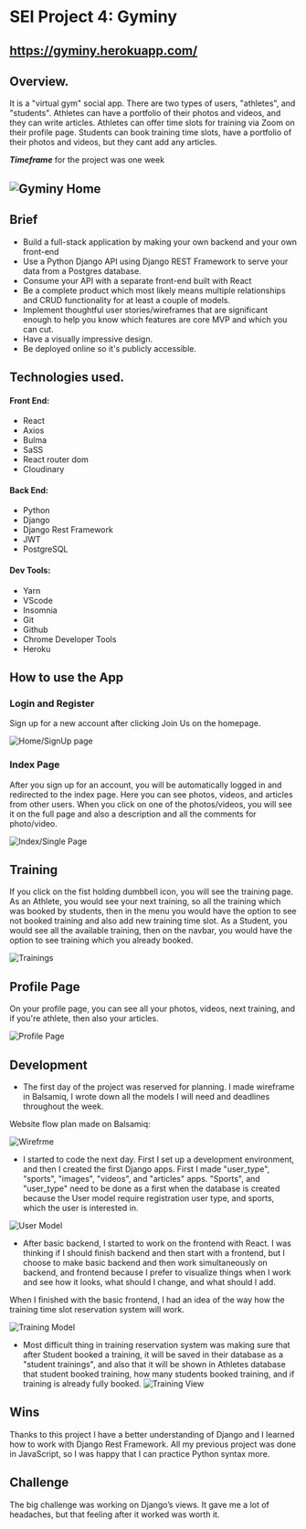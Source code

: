 # SEI Project 4: Gyminy
## https://gyminy.herokuapp.com/
## **Overview.**
It is a "virtual gym" social app. There are two types of users, "athletes", and "students".
Athletes can have a portfolio of their photos and videos, and they can write articles. Athletes can offer time slots for training via Zoom on their profile page. Students can book training time slots, have a portfolio of their photos and videos, but they cant add any articles.

***Timeframe*** for the project was one week

![Gyminy Home](readmeImages/home.png)
-------------------------
## Brief
* Build a full-stack application by making your own backend and your own front-end
* Use a Python Django API using Django REST Framework to serve your data from a Postgres database.
* Consume your API with a separate front-end built with React
* Be a complete product which most likely means multiple relationships and CRUD functionality for at least a couple of models.
* Implement thoughtful user stories/wireframes that are significant enough to help you know which features are core MVP and which you can cut.
* Have a visually impressive design.
* Be deployed online so it's publicly accessible.
<!-- ## Get Started
* **Clone** or download the repo
* **pipenv** to install Python packages
* **python manage.py loaddata images/seeds.json** to load filters from the database
* **cd frontend** to go to the frontend directory
* **yarn** to install frontend dependencies
* **yarn build**
* go back to main directory and run **python manage.py runserver** to start the app
 -->
## **Technologies used.**
#### Front End:
* React
* Axios
* Bulma
* SaSS
* React router dom
* Cloudinary
#### Back End:
* Python
* Django
* Django Rest Framework
* JWT
* PostgreSQL
#### Dev Tools:
* Yarn
* VScode
* Insomnia
* Git
* Github
* Chrome Developer Tools
* Heroku
## How to use the App
### Login and  Register
Sign up for a new account after clicking Join Us on the homepage.

![Home/SignUp page](readmeImages/register.png)

### Index Page
After you sign up for an account, you will be automatically logged in and redirected to the index page. Here you can see photos, videos, and articles from other users.
When you click on one of the photos/videos, you will see it on the full page and also a description and all the comments for photo/video.
 
![Index/Single Page](readmeImages/single.png)
 
## Training
If you click on the fist holding dumbbell icon, you will see the training page. As an Athlete, you would see your next training, so all the training which was booked by students, then in the menu you would have the option to see not booked training and also add new training time slot.
As a Student, you would see all the available training, then on the navbar, you would have the option to see training which you already booked.
 
![Trainings](readmeImages/singleTraining.png)
 
## Profile Page
On your profile page, you can see all your photos, videos, next training, and if you're athlete, then also your articles.

![Profile Page](readmeImages/profile.png)

## Development
* The first day of the project was reserved for planning. I made wireframe in Balsamiq, I wrote down all the models I will need and deadlines throughout the week. 

Website flow plan made on Balsamiq:

![Wirefrme](readmeImages/wireframe.png)

* I started to code the next day. First I set up a development environment, and then I created the first Django apps.
First I made "user_type", "sports", "images", "videos", and "articles" apps.
"Sports", and "user_type" need to be done as a first when the database is created because the User model require registration user type, and sports, which the user is interested in.
 
![User Model](readmeImages/userModel.png)
 
* After basic backend, I started to work on the frontend with React. I was thinking if I should finish backend and then start with a frontend, but I choose to make basic backend and then work simultaneously on backend, and frontend because I prefer to visualize things when I work and see how it looks, what should I change, and what should I add.
 
When I finished with the basic frontend, I had an idea of the way how the training time slot reservation system will work.
 
![Training Model](readmeImages/trainingModel.png)
 
* Most difficult thing in training reservation system was making sure that after Student booked a training, it will be saved in their database as a "student trainings", and also that it will be shown in Athletes database that student booked training, how many students booked training, and if training is already fully booked.
 ![Training View](readmeImages/trainingView.png)
 
## Wins
Thanks to this project I have a better understanding of Django and I learned how to work with Django Rest Framework. All my previous project was done in JavaScript, so I was happy that I can practice Python syntax more.

## Challenge
The big challenge was working on Django’s views. It gave me a lot of headaches, but that feeling after it worked was worth it.
